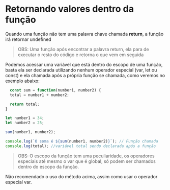 # Retornando valores dentro da função

Quando uma função não tem uma palavra chave chamada **return**,  a função irá retornar undefined

> OBS: Uma função após encontrar a palavra return, ela para de executar o resto do código e retorna o que vem em seguida

Podemos acessar uma variável que está dentro do escopo de uma função, basta ela ser declarada utilizando nenhum operador especial (var, let ou const) e ela chamada após a própria função se chamada, como veremos no exemplo abaixo:

```Javascript
  const sum = function(number1, number2) {
  total = number1 + number2; 

  return total;
}

let number1 = 34;
let number2 = 25;

sum(number1, number2);

console.log(`O soma é ${sum(number1, number2)}`); // Função chamada
console.log(total); //variável total sendo declarada após a função
```

> OBS: O escopo da função tem uma peculiaridade, os operadores especiais até mesmo o var que é global, só podem ser chamados dentro do escopo da função.

Não recomendado o uso do método acima, assim como usar o operador especial var.


